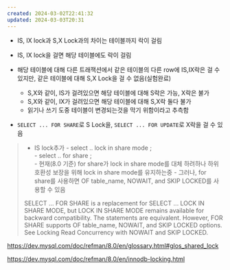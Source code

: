```yaml
---
created: 2024-03-02T22:41:32
updated: 2024-03-03T20:31
---
```

- IS, IX lock과 S,X Lock과의 차이는 테이블까지 락이 걸림
- IS, IX lock을 걸면 해당 테이블에도 락이 걸림
- 해당 테이블에 대해 다른 트래잭션에서 같은 테이블의 다른 row에 IS,IX락은 걸 수 있지만, 같은 테이블에 대해 S,X Lock을 걸 수 없음(실험완료)
	- S,X와 같이, IS가 걸려있으면 해당 테이블에 대해 S락은 가능, X락은 불가
	- S,X와 같이, IX가 걸려있으면 해당 테이블에 대해 S,X락 둘다 불가
	- 읽기나 쓰기 도중 테이블이 변경되는것을 막기 위함이라고 추측함


- `SELECT ... FOR SHARE`로 S Lock을, `SELECT ... FOR UPDATE`로 X락을 걸 수 있음

>- IS lock추가
	- select .. lock in share mode ;  
	- select ..  for share ;  
	- 현재(8.0 기준) for share가 lock in share mode를 대체 하려하나 하위호환성 보장을 위해 lock in share mode를 유지하는중
	- 그러나, for share를 사용하면 OF table_name, NOWAIT, and SKIP LOCKED를 사용할 수 있음
>
> SELECT ... FOR SHARE is a replacement for SELECT ... LOCK IN SHARE MODE, but LOCK IN SHARE MODE remains available for backward compatibility. The statements are equivalent. However, FOR SHARE supports OF table_name, NOWAIT, and SKIP LOCKED options. See Locking Read Concurrency with NOWAIT and SKIP LOCKED.


https://dev.mysql.com/doc/refman/8.0/en/glossary.html#glos_shared_lock

https://dev.mysql.com/doc/refman/8.0/en/innodb-locking.html